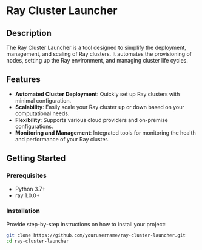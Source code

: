 # Ray Cluster Launcher

## Description
The Ray Cluster Launcher is a tool designed to simplify the deployment, management, and scaling of Ray clusters. It automates the provisioning of nodes, setting up the Ray environment, and managing cluster life cycles.

## Features
- **Automated Cluster Deployment**: Quickly set up Ray clusters with minimal configuration.
- **Scalability**: Easily scale your Ray cluster up or down based on your computational needs.
- **Flexibility**: Supports various cloud providers and on-premise configurations.
- **Monitoring and Management**: Integrated tools for monitoring the health and performance of your Ray cluster.

## Getting Started
### Prerequisites
- Python 3.7+
- ray 1.0.0+

### Installation
Provide step-by-step instructions on how to install your project:
```bash
git clone https://github.com/yourusername/ray-cluster-launcher.git
cd ray-cluster-launcher

